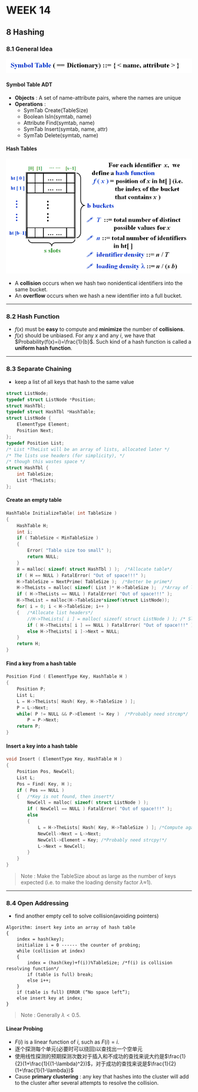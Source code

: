 # WEEK 14

## 8 Hashing

### 8.1 General Idea

<img src="picture/image-20210102212103035.png" alt="image-20210102212103035" style="zoom: 75%;" />

#### Symbol Table ADT

- **Objects** : A set of name-attribute pairs, where the names are unique
- **Operations** :
  -  SymTab Create(TableSize) 
  -  Boolean IsIn(symtab, name)
  -  Attribute  Find(symtab, name) 
  -  SymTab  Insert(symtab, name, attr)
  -  SymTab  Delete(symtab, name) 

#### Hash Tables

<img src="picture/image-20210102212608844.png" alt="image-20210102212608844" style="zoom:75%;" />

- A **collision** occurs when we hash two nonidentical identifiers into the same bucket.
- An **overflow** occurs when we hash a new identifier into a full bucket.

---

### 8.2 Hash Function

-  $f(x)$ must be **easy** to compute and **minimize** the number of **collisions**.
-  $f(x)$ should be unbiased. For any $x$ and any $i$, we have that $Probability(f(x)=i)=\frac{1}{b}$. Such kind of a hash function is called a **uniform hash function**.

---

### 8.3 Separate Chaining

- keep a list of all keys that hash to the same value

```c
struct ListNode; 
typedef struct ListNode *Position; 
struct HashTbl; 
typedef struct HashTbl *HashTable; 
struct ListNode { 
	ElementType Element; 
	Position Next; 
}; 
typedef Position List; 
/* List *TheList will be an array of lists, allocated later */ 
/* The lists use headers (for simplicity), */ 
/* though this wastes space */ 
struct HashTbl { 
	int TableSize; 
	List *TheLists; 
}; 
```

#### Create an empty table

```c
HashTable InitializeTable( int TableSize ) 
{   
    HashTable H; 
    int i; 
    if ( TableSize < MinTableSize ) 
    { 
	    Error( "Table size too small" );  
        return NULL;  
    } 
    H = malloc( sizeof( struct HashTbl ) );  /*Allocate table*/
    if ( H == NULL ) FatalError( "Out of space!!!" ); 
    H->TableSize = NextPrime( TableSize );  /*Better be prime*/
    H->TheLists = malloc( sizeof( List )* H->TableSize );  /*Array of lists*/
    if ( H->TheLists == NULL ) FatalError( "Out of space!!!" );
    H->TheList = malloc(H->TableSize*sizeof(struct ListNode));
    for( i = 0; i < H->TableSize; i++ ) 
    {   /*Allocate list headers*/
		//H->TheLists[ i ] = malloc( sizeof( struct ListNode ) ); /* Slow! */
		if ( H->TheLists[ i ] == NULL ) FatalError( "Out of space!!!" ); 
		else H->TheLists[ i ]->Next = NULL;
    } 
    return H; 
} 
```

#### Find a key from a hash table

```c
Position Find ( ElementType Key, HashTable H ) 
{ 
    Position P; 
    List L; 
    L = H->TheLists[ Hash( Key, H->TableSize ) ]; 
    P = L->Next; 
    while( P != NULL && P->Element != Key )  /*Probably need strcmp*/ 
		P = P->Next; 
    return P; 
} 
```

#### Insert a key into a hash table

```c
void Insert ( ElementType Key, HashTable H ) 
{ 
    Position Pos, NewCell; 
    List L; 
    Pos = Find( Key, H ); 
    if ( Pos == NULL ) 
    {   /*Key is not found, then insert*/
		NewCell = malloc( sizeof( struct ListNode ) ); 
		if ( NewCell == NULL ) FatalError( "Out of space!!!" ); 
		else 
		{ 
	     	L = H->TheLists[ Hash( Key, H->TableSize ) ]; /*Compute again is bad*/
	     	NewCell->Next = L->Next; 
	     	NewCell->Element = Key; /*Probably need strcpy!*/ 
	     	L->Next = NewCell; 
		} 
    } 
} 
```

> Note : Make the TableSize about as large as the number of keys expected (i.e. to make the loading density factor $\lambda\approx$1).

---

### 8.4 Open Addressing

- find another empty cell to solve collision(avoiding pointers)

```pseudocode
Algorithm: insert key into an array of hash table
{
    index = hash(key);
    initialize i = 0 ------ the counter of probing;
    while (collision at index) 
    {
		index = (hash(key)+f(i))%TableSize; /*f(i) is collision resolving function*/
		if (table is full) break;
		else i++;
    }
    if (table is full) ERROR (“No space left”);
    else insert key at index;
}
```

> Note : Generally $\lambda<0.5$.

#### Linear Probing

- $F(i)$ is a linear function of $i$, such as $F(i)=i$.
- 逐个探测每个单元(必要时可以绕回)以查找出一个空单元
- 使用线性探测的预期探测次数对于插入和不成功的查找来说大约是$\frac{1}{2}(1+\frac{1}{(1-\lambda)^2})$，对于成功的查找来说是$\frac{1}{2}(1+\frac{1}{1-\lambda})$
- Cause **primary clustering** : any key that hashes into the cluster will add to the cluster after several attempts to resolve the collision.